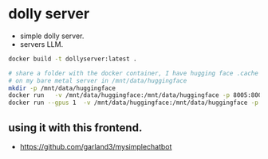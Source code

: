 # dolly server

* simple dolly server. 
* servers LLM. 

```bash
docker build -t dollyserver:latest .

# share a folder with the docker container, I have hugging face .cache folder 
# on my bare metal server in /mnt/data/huggingface
mkdir -p /mnt/data/huggingface
docker run   -v /mnt/data/huggingface:/mnt/data/huggingface -p 8005:8005 dollyserver:latest
docker run --gpus 1  -v /mnt/data/huggingface:/mnt/data/huggingface -p 8005:8005 dollyserver:latest
```

## using it with this frontend. 
* https://github.com/garland3/mysimplechatbot

